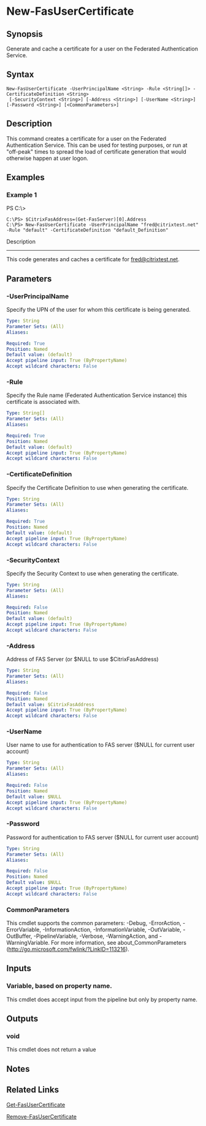 # New-FasUserCertificate

## Synopsis
Generate and cache a certificate for a user on the Federated Authentication Service.

## Syntax

```
New-FasUserCertificate -UserPrincipalName <String> -Rule <String[]> -CertificateDefinition <String>
 [-SecurityContext <String>] [-Address <String>] [-UserName <String>] [-Password <String>] [<CommonParameters>]
```

## Description
This command creates a certificate for a user on the Federated Authentication Service. 
This can be used for testing purposes, or run at "off-peak" times to spread the load of certificate generation that would otherwise happen at user logon.

## Examples

### Example 1
PS C:\\\>

```
C:\PS> $CitrixFasAddress=(Get-FasServer)[0].Address
C:\PS> New-FasUserCertificate -UserPrincipalName "fred@citrixtest.net" -Rule "default" -CertificateDefinition "default_Definition"
```

Description

-----------

This code generates and caches a certificate for fred@citrixtest.net.

## Parameters

### -UserPrincipalName
Specify the UPN of the user for whom this certificate is being generated.

```yaml
Type: String
Parameter Sets: (All)
Aliases:

Required: True
Position: Named
Default value: (default)
Accept pipeline input: True (ByPropertyName)
Accept wildcard characters: False
```

### -Rule
Specify the Rule name (Federated Authentication Service instance) this certificate is associated with.

```yaml
Type: String[]
Parameter Sets: (All)
Aliases:

Required: True
Position: Named
Default value: (default)
Accept pipeline input: True (ByPropertyName)
Accept wildcard characters: False
```

### -CertificateDefinition
Specify the Certificate Definition to use when generating the certificate.

```yaml
Type: String
Parameter Sets: (All)
Aliases:

Required: True
Position: Named
Default value: (default)
Accept pipeline input: True (ByPropertyName)
Accept wildcard characters: False
```

### -SecurityContext
Specify the Security Context to use when generating the certificate.

```yaml
Type: String
Parameter Sets: (All)
Aliases:

Required: False
Position: Named
Default value: (default)
Accept pipeline input: True (ByPropertyName)
Accept wildcard characters: False
```

### -Address
Address of FAS Server (or $NULL to use $CitrixFasAddress)

```yaml
Type: String
Parameter Sets: (All)
Aliases:

Required: False
Position: Named
Default value: $CitrixFasAddress
Accept pipeline input: True (ByPropertyName)
Accept wildcard characters: False
```

### -UserName
User name to use for authentication to FAS server ($NULL for current user account)

```yaml
Type: String
Parameter Sets: (All)
Aliases:

Required: False
Position: Named
Default value: $NULL
Accept pipeline input: True (ByPropertyName)
Accept wildcard characters: False
```

### -Password
Password for authentication to FAS server ($NULL for current user account)

```yaml
Type: String
Parameter Sets: (All)
Aliases:

Required: False
Position: Named
Default value: $NULL
Accept pipeline input: True (ByPropertyName)
Accept wildcard characters: False
```

### CommonParameters
This cmdlet supports the common parameters: -Debug, -ErrorAction, -ErrorVariable, -InformationAction, -InformationVariable, -OutVariable, -OutBuffer, -PipelineVariable, -Verbose, -WarningAction, and -WarningVariable.
For more information, see about_CommonParameters (http://go.microsoft.com/fwlink/?LinkID=113216).

## Inputs

### Variable, based on property name.
This cmdlet does accept input from the pipeline but only by property name.

## Outputs

### void
This cmdlet does not return a value

## Notes

## Related Links

[Get-FasUserCertificate]()

[Remove-FasUserCertificate]()


